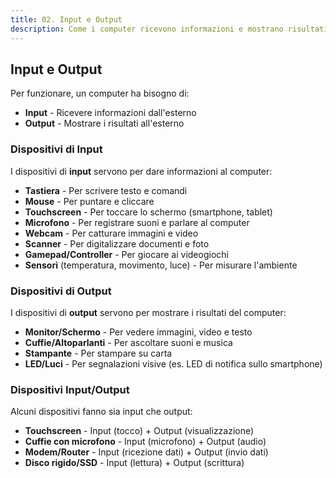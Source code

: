 ```yaml
---
title: 02. Input e Output
description: Come i computer ricevono informazioni e mostrano risultati
---
```


## Input e Output

Per funzionare, un computer ha bisogno di:
- **Input** - Ricevere informazioni dall'esterno
- **Output** - Mostrare i risultati all'esterno

### Dispositivi di Input

I dispositivi di **input** servono per dare informazioni al computer:

- **Tastiera** - Per scrivere testo e comandi
- **Mouse** - Per puntare e cliccare
- **Touchscreen** - Per toccare lo schermo (smartphone, tablet)
- **Microfono** - Per registrare suoni e parlare al computer
- **Webcam** - Per catturare immagini e video
- **Scanner** - Per digitalizzare documenti e foto
- **Gamepad/Controller** - Per giocare ai videogiochi
- **Sensori** (temperatura, movimento, luce) - Per misurare l'ambiente

### Dispositivi di Output

I dispositivi di **output** servono per mostrare i risultati del computer:

- **Monitor/Schermo** - Per vedere immagini, video e testo
- **Cuffie/Altoparlanti** - Per ascoltare suoni e musica
- **Stampante** - Per stampare su carta
- **LED/Luci** - Per segnalazioni visive (es. LED di notifica sullo smartphone)

### Dispositivi Input/Output

Alcuni dispositivi fanno sia input che output:

- **Touchscreen** - Input (tocco) + Output (visualizzazione)
- **Cuffie con microfono** - Input (microfono) + Output (audio)
- **Modem/Router** - Input (ricezione dati) + Output (invio dati)
- **Disco rigido/SSD** - Input (lettura) + Output (scrittura)
